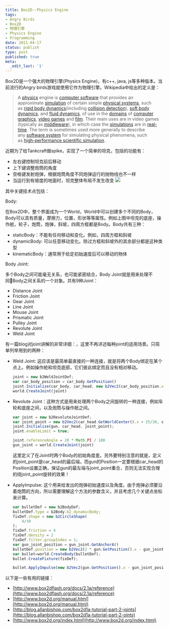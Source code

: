 ```yaml
---
title: Box2D--Physics Engine
tags:
- Angry Birds
- Box2D
- 物理引擎
- Physics Engine
- Programming
date: 2011-04-17
status: publish
type: post
published: true
meta:
  _edit_last: '1'
---
```

Box2D是一个强大的物理引擎(Physics Engine)，有c++, java, js等多种版本。当前流行的Angry birds游戏就使用它作为物理引擎。Wikipedia中给出的定义是：
> A <a href="http://en.wikipedia.org/wiki/Physics">physics</a> engine is <a href="http://en.wikipedia.org/wiki/Computer_software">computer software</a> that provides an approximate <a title="Computer simulation" href="http://en.wikipedia.org/wiki/Computer_simulation">simulation</a> of certain simple <a title="Physical system" href="http://en.wikipedia.org/wiki/Physical_system">physical systems</a>, such as <a href="http://en.wikipedia.org/wiki/Rigid_body_dynamics">rigid body dynamics</a>(including <a href="http://en.wikipedia.org/wiki/Collision_detection">collision detection</a>), <a href="http://en.wikipedia.org/wiki/Soft_body_dynamics">soft body dynamics</a>, and <a title="Fluid simulation" href="http://en.wikipedia.org/wiki/Fluid_simulation">fluid dynamics</a>, of use in the <a title="wikt:domain" href="http://en.wiktionary.org/wiki/domain">domains</a> of <a href="http://en.wikipedia.org/wiki/Computer_graphics">computer graphics</a>, <a title="Video game" href="http://en.wikipedia.org/wiki/Video_game">video games</a> and <a href="http://en.wikipedia.org/wiki/Film">film</a>. Their main uses are in video games (typically as <a title="Game middleware" href="http://en.wikipedia.org/wiki/Game_middleware">middleware</a>), in which case the <a title="Simulation" href="http://en.wikipedia.org/wiki/Simulation">simulations</a> are in <a title="Real-time computer graphics" href="http://en.wikipedia.org/wiki/Real-time_computer_graphics">real-time</a>. The term is sometimes used more generally to describe any <a href="http://en.wikipedia.org/wiki/Software_system">software system</a> for simulating physical phenomena, such as <a title="High-performance computing" href="http://en.wikipedia.org/wiki/High-performance_computing">high-performance scientific simulation</a>.

近期为了给Tankcraft做spike，实现了一个简单的坦克，包括的功能有：

* 左右键控制坦克前后移动
* 上下键调整炮筒的角度
* 空格键发射炮弹，根据炮筒角度不同炮弹运行的抛物线也不一样
* 当运行到有坡度的地面时，坦克整体布局不发生改变
		![](tank.jpg)

其中关键技术点包括：

Body:

在Box2D中，整个界面成为一个World，World中可以创建多个不同的Body，Body可以具有质量，摩擦力，位置，形状等等属性。例如上图中坦克的底座，操作舱，轮子，炮筒，炮弹，斜坡，四周方框都是Body。Body共有三种：

* staticBody：不能有任何移动和变化。例如，四周方框和斜坡
* dynamicBody: 可以任意移动变化。除过方框和斜坡外的其余部分都是这种类型
* kinematicBody：通常用于给定初始速度后可以移动的物体

Body Joint:

多个Body之间可能毫无关系，也可能紧密结合，Body Joint就是用来处理不同Body之间关系的一个对象。共有9种Joint：

* Distance Joint
* Friction Joint
* Gear Joint
* Line Joint
* Mouse Joint
* Prismatic Joint
* Pulley Joint
* Revolute Joint
* Weld Joint

有一篇blog对joint讲解的非常详细：[](http://blog.allanbishop.com/box2d-2-1a-tutorial-part-2-joints/)，这里不再详述每种joint的适用场景。只简单列举用到的两种：

* Weld Joint: 这应该是最简单最直接的一种连接，就是将两个Body绑定在某个点上。例如操作舱和坦克底部，它们彼此绑定而且没有相对移动。

	```js
	joint = new b2WeldJointDef;
	var car_body_position = car_body.GetPosition()
	joint.Initialize(car_body, car_head, new b2Vec2(car_body_position.x - 50/30, car_body_position.y));
	world.CreateJoint(joint)
	```

* Revolute Joint：这种方式是用来处理两个Body之间旋转的一种连接，例如车轮和底座之间，以及炮筒与操作舱之间。

	```js
	var joint = new b2RevoluteJointDef;
	var joint_point = new b2Vec2(car_head.GetWorldCenter().x + 25/30, car_head.GetWorldCenter().y)
	joint.Initialize(gun, car_head, joint_point);
	joint.enableLimit = true;

	joint.referenceAngle = 20 * Math.PI / 180
	gun_joint = world.CreateJoint(joint)
	```

	这里定义了在Joint时两个Body的初始角度差。另外要特别注意的就是，定义的joint\_point是car_head的最后端，而gun的Position一定要根据car_head的Position设置正确，保证gun的最左端与joint\_point重合，否则无法实现合理的绕joint_point旋转的效果！
* ApplyImpulse:
	这个用来给发出的炮弹初始速度以及角度。由于炮弹必须要沿着炮筒的方向，所以需要理解这个方法的参数含义，并且考虑几个关键点坐标来计算。

	```js
	var bulletDef = new b2BodyDef;
	bulletDef.type = b2Body.b2_dynamicBody;
	fixDef.shape = new b2CircleShape(
	    4/30
	);
	fixDef.friction = 4
	fixDef.density = 2
	fixDef.filter.groupIndex = 1;
	var gun_joint_position = gun_joint.GetAnchorA()
	bulletDef.position = new b2Vec2(2 * gun.GetPosition().x - gun_joint_position.x,  2 * gun.GetPosition().y -  gun_joint_position.y);
	var bullet=world.CreateBody(bulletDef);
	bullet.CreateFixture(fixDef);

	bullet.ApplyImpulse(new b2Vec2(gun.GetPosition().x - gun_joint_position.x, gun.GetPosition().y - gun_joint_position.y), gun_joint_position)
	```

以下是一些有用的链接：

* [http://www.box2dflash.org/docs/2.1a/reference](http://www.box2dflash.org/docs/2.1a/reference)
* [http://www.box2d.org/manual.html](http://www.box2d.org/manual.html)
* [http://blog.allanbishop.com/box2d1a-tutorial-part-2-joints](http://blog.allanbishop.com/box2d1a-tutorial-part-2-oints)
* [http://www.box2d.org/index.html](http://www.box2d.org/index.html)

